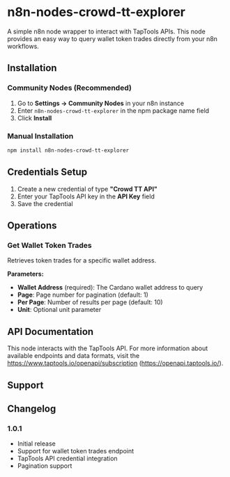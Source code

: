 # n8n-nodes-crowd-tt-explorer

A simple n8n node wrapper to interact with TapTools APIs. This node provides an easy way to query wallet token trades directly from your n8n workflows.

## Installation

### Community Nodes (Recommended)

1. Go to **Settings → Community Nodes** in your n8n instance
2. Enter `n8n-nodes-crowd-tt-explorer` in the npm package name field
3. Click **Install**

### Manual Installation

```bash
npm install n8n-nodes-crowd-tt-explorer
```

## Credentials Setup

1. Create a new credential of type **"Crowd TT API"**
2. Enter your TapTools API key in the **API Key** field
3. Save the credential

## Operations

### Get Wallet Token Trades

Retrieves token trades for a specific wallet address.

**Parameters:**
- **Wallet Address** (required): The Cardano wallet address to query
- **Page**: Page number for pagination (default: 1)
- **Per Page**: Number of results per page (default: 10)  
- **Unit**: Optional unit parameter


## API Documentation

This node interacts with the TapTools API. For more information about available endpoints and data formats, visit the https://www.taptools.io/openapi/subscription (https://openapi.taptools.io/).

## Support


## Changelog

### 1.0.1
- Initial release
- Support for wallet token trades endpoint
- TapTools API credential integration
- Pagination support